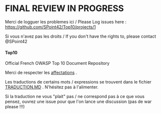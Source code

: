 # FINAL REVIEW IN PROGRESS

Merci de logguer les problemes ici / Please Log issues here : https://github.com/SPoint42/Top10/projects/1

Si vous n'avez pas les droits / If you don't have the rights to, please contact @SPoint42


#### Top10

Official French OWASP Top 10 Document Repository

Merci de respecter les [affectations](https://github.com/SPoint42/Top10/blob/FR-2017-translation/affectation-traduction.md)  .

Les traductions de certains mots / expressions se trouvent dans le fichier [TRADUCTION.MD](TRADUCTION.md) . N'hésitez pas à l'alimenter. 

Si la traduction ne vous "plait" pas / ne correspond pas à ce que vous pensez, ouvrez une issue pour que l'on lance une discussion (pas de war please !!!) 


